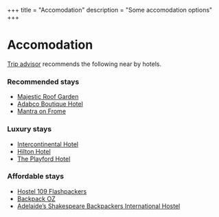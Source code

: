 +++
title = "Accomodation"
description = "Some accomodation options"
+++


# Accomodation

[Trip advisor](https://www.tripadvisor.com.au/Hotels-g255093-Adelaide_Greater_Adelaide_South_Australia-Hotels.html) recommends the following near by hotels.

### Recommended stays
- [Majestic Roof Garden](https://www.roofgardenhotel.com.au/)
- [Adabco Boutique Hotel](https://www.adabcohotel.com.au/)
- [Mantra on Frome](https://www.mantra.com.au/south-australia/adelaide-and-surrounds/adelaide/accommodation/hotels/mantra-on-frome/)

### Luxury stays
- [Intercontinental Hotel](https://www.ihg.com/intercontinental/hotels/gb/en/adelaide/adlha/hoteldetail)
- [Hilton Hotel](http://www3.hilton.com/en/hotels/south-australia/hilton-adelaide-ADLHITW/index.html)
- [The Playford Hotel](https://theplayford.com.au/)

### Affordable stays
- [Hostel 109 Flashpackers](http://hostel109.com.au/)
- [Backpack OZ](http://backpackoz.com.au/)
- [Adelaide’s Shakespeare Backpackers International Hostel](http://shakeys.com.au/)

<br><br>